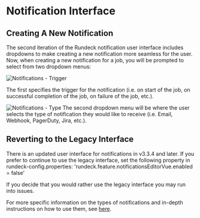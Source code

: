 # Notification Interface

## Creating A New Notification

The second iteration of the Rundeck notification user interface includes dropdowns to make creating a new notification more seamless for the user. Now, when creating a new notification for a job, you will be prompted to select from two dropdown menus:

![Notifications - Trigger](/assets/img/notification-ontrigger.png)

 The first specifies the trigger for the notification (i.e. on start of the job, on successful completion of the job, on failure of the job, etc.). 

![Notifications - Type](/assets/img/notification-type.png)
 The second dropdown menu will be where the user selects the type of notification they would like to receive (i.e. Email, Webhook, PagerDuty, Jira, etc.). 

 ## Reverting to the Legacy Interface

 There is an updated user interface for notifications in v3.3.4 and later. If you prefer to continue to use the legacy interface, set the following property in rundeck-config.properties:
 'rundeck.feature.notificationsEditorVue.enabled = false'

 If you decide that you would rather use the legacy interface you may run into issues.

 For more specific information on the types of notifications and in-depth instructions on how to use them, see [here](/manual/jobs/job-plugins/index.md#notifications).